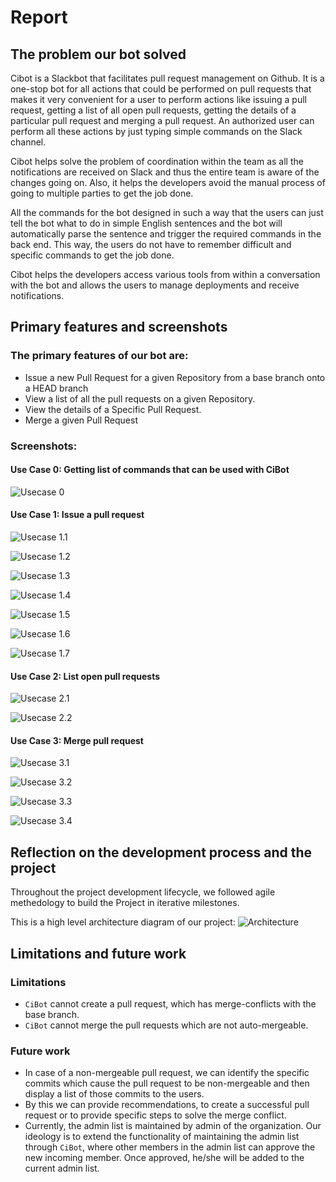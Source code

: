 # Report

## The problem our bot solved
Cibot is a Slackbot that facilitates pull request management on Github. It is a one-stop bot for all actions that could be performed on pull requests that makes it very convenient for a user to perform actions like issuing a pull request, getting a list of all open pull requests, getting the details of a particular pull request and merging a pull request. An authorized user can perform all these actions by just typing simple commands on the Slack channel.

Cibot helps solve the problem of coordination within the team as all the notifications are received on Slack and thus the entire team is aware of the changes going on. Also, it helps the developers avoid the manual process of going to multiple parties to get the job done.

All the commands for the bot designed in such a way that the users can just tell the bot what to do in simple English sentences and the bot will automatically parse the sentence and trigger the required commands in the back end. This way, the users do not have to remember difficult and specific commands to get the job done.

Cibot helps the developers access various tools from within a conversation with the bot and allows the users to manage deployments and receive notifications.

## Primary features and screenshots

### The primary features of our bot are:

* Issue a new Pull Request for a given Repository from a base branch onto a HEAD branch
* View a list of all the pull requests on a given Repository.
* View the details of a Specific Pull Request.
* Merge a given Pull Request

### Screenshots:

#### Use Case 0: Getting list of commands that can be used with CiBot
![Usecase 0](images/usecase0.png)

#### Use Case 1: Issue a pull request

![Usecase 1.1](images/usecase1_1.png)

![Usecase 1.2](images/usecase1_2.png)

![Usecase 1.3](images/usecase1_3.png)

![Usecase 1.4](images/usecase1_4.png)

![Usecase 1.5](images/usecase1_5.png)

![Usecase 1.6](images/usecase1_6.png)

![Usecase 1.7](images/usecase1_7.png)

#### Use Case 2: List open pull requests

![Usecase 2.1](images/usecase2_1.png)

![Usecase 2.2](images/usecase2_2.png)

#### Use Case 3: Merge pull request

![Usecase 3.1](images/usecase3_1.png)

![Usecase 3.2](images/usecase3_2.png)

![Usecase 3.3](images/usecase3_3.png)

![Usecase 3.4](images/usecase3_4.png)


## Reflection on the development process and the project

Throughout the project development lifecycle, we followed agile methedology to build the Project in iterative milestones.

This is a high level architecture diagram of our project:
![Architecture](media/ArchitectureDiagram.png)

## Limitations and future work

### Limitations

* `CiBot` cannot create a pull request, which has merge-conflicts with the base branch.
* `CiBot` cannot merge the pull requests which are not auto-mergeable.

### Future work

* In case of a non-mergeable pull request, we can identify the specific commits which cause the pull request to be non-mergeable and then display a list of those commits to the users.
* By this we can provide recommendations, to create a successful pull request or to provide specific steps to solve the merge conflict.
* Currently, the admin list is maintained by admin of the organization. Our ideology is to extend the functionality of maintaining the admin list through `CiBot`, where other members in the admin list can approve the new incoming member. Once approved, he/she will be added to the current admin list.